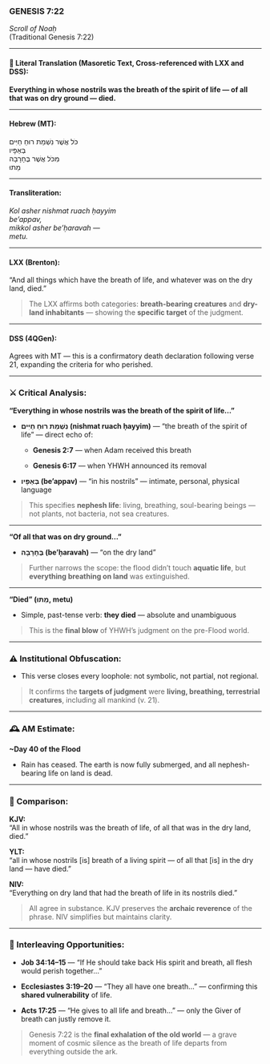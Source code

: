 ### **GENESIS 7:22**

_Scroll of Noaḥ_  
(Traditional Genesis 7:22)

---

#### 📜 Literal Translation (Masoretic Text, Cross-referenced with LXX and DSS):

**Everything in whose nostrils was the breath of the spirit of life — of all that was on dry ground — died.**

---

#### Hebrew (MT):

כֹּל אֲשֶׁר נִשְׁמַת רוּחַ חַיִּים  
בְּאַפָּיו  
מִכֹּל אֲשֶׁר בֶּחָרָבָה  
מֵתוּ

---

#### Transliteration:

_Kol asher nishmat ruach ḥayyim  
be’appav,  
mikkol asher be’ḥaravah —  
metu._

---

#### LXX (Brenton):

“And all things which have the breath of life, and whatever was on the dry land, died.”

> The LXX affirms both categories: **breath-bearing creatures** and **dry-land inhabitants** — showing the **specific target** of the judgment.

---

#### DSS (4QGen):

Agrees with MT — this is a confirmatory death declaration following verse 21, expanding the criteria for who perished.

---

### ⚔️ Critical Analysis:

**“Everything in whose nostrils was the breath of the spirit of life…”**

- **נִשְׁמַת רוּחַ חַיִּים (nishmat ruach ḥayyim)** — “the breath of the spirit of life” — direct echo of:
    
    - **Genesis 2:7** — when Adam received this breath
        
    - **Genesis 6:17** — when YHWH announced its removal
        
- **בְּאַפָּיו (be’appav)** — “in his nostrils” — intimate, personal, physical language
    

> This specifies **nephesh life**: living, breathing, soul-bearing beings — not plants, not bacteria, not sea creatures.

---

**“Of all that was on dry ground…”**

- **בֶּחָרָבָה (be’ḥaravah)** — “on the dry land”
    

> Further narrows the scope: the flood didn’t touch **aquatic life**, but **everything breathing on land** was extinguished.

---

**“Died” (מֵתוּ, metu)**

- Simple, past-tense verb: **they died** — absolute and unambiguous
    

> This is the **final blow** of YHWH’s judgment on the pre-Flood world.

---

### ⚠️ Institutional Obfuscation:

- This verse closes every loophole: not symbolic, not partial, not regional.
    

> It confirms the **targets of judgment** were **living, breathing, terrestrial creatures**, including all mankind (v. 21).

---

### 🕰️ AM Estimate:

**~Day 40 of the Flood**

- Rain has ceased. The earth is now fully submerged, and all nephesh-bearing life on land is dead.
    

---

### 📖 Comparison:

**KJV:**  
“All in whose nostrils was the breath of life, of all that was in the dry land, died.”

**YLT:**  
“all in whose nostrils [is] breath of a living spirit — of all that [is] in the dry land — have died.”

**NIV:**  
“Everything on dry land that had the breath of life in its nostrils died.”

> All agree in substance. KJV preserves the **archaic reverence** of the phrase. NIV simplifies but maintains clarity.

---

### 🔗 Interleaving Opportunities:

- **Job 34:14–15** — “If He should take back His spirit and breath, all flesh would perish together…”
    
- **Ecclesiastes 3:19–20** — “They all have one breath…” — confirming this **shared vulnerability** of life.
    
- **Acts 17:25** — “He gives to all life and breath…” — only the Giver of breath can justly remove it.
    

> Genesis 7:22 is the **final exhalation of the old world** — a grave moment of cosmic silence as the breath of life departs from everything outside the ark.